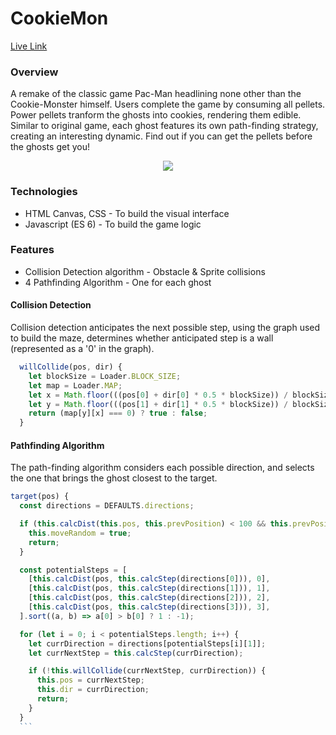 # CookieMon

[Live Link](https://melvinmallari.github.io/CookieMon/)

### Overview
A remake of the classic game Pac-Man headlining none other than the Cookie-Monster himself. Users complete the game by consuming all pellets. Power pellets tranform the ghosts into cookies, rendering them edible. Similar to original game, each ghost features its own path-finding strategy, creating an interesting dynamic. Find out if you can get the pellets before the ghosts get you!

  <div style="text-align:center"> 
    <img src="./assets/CookieMon-Gameplay.gif" align="center">
  </div> 

### Technologies
 * HTML Canvas, CSS - To build the visual interface
 * Javascript (ES 6) - To build the game logic

### Features
 * Collision Detection algorithm - Obstacle & Sprite collisions
 * 4 Pathfinding Algorithm - One for each ghost


#### Collision Detection
Collision detection anticipates the next possible step, using the graph used to build the maze, determines whether anticipated step is a wall (represented as a '0' in the graph).

```js
  willCollide(pos, dir) {
    let blockSize = Loader.BLOCK_SIZE;
    let map = Loader.MAP;
    let x = Math.floor(((pos[0] + dir[0] * 0.5 * blockSize)) / blockSize);
    let y = Math.floor(((pos[1] + dir[1] * 0.5 * blockSize)) / blockSize);
    return (map[y][x] === 0) ? true : false;
  }
```

#### Pathfinding Algorithm
  The path-finding algorithm considers each possible direction, and selects the one that brings the ghost closest to the target. 

  ```js
  target(pos) {
    const directions = DEFAULTS.directions;

    if (this.calcDist(this.pos, this.prevPosition) < 100 && this.prevPositionCounter > 5) {
      this.moveRandom = true;
      return;
    }

    const potentialSteps = [
      [this.calcDist(pos, this.calcStep(directions[0])), 0],
      [this.calcDist(pos, this.calcStep(directions[1])), 1],
      [this.calcDist(pos, this.calcStep(directions[2])), 2],
      [this.calcDist(pos, this.calcStep(directions[3])), 3],
    ].sort((a, b) => a[0] > b[0] ? 1 : -1);

    for (let i = 0; i < potentialSteps.length; i++) {
      let currDirection = directions[potentialSteps[i][1]];
      let currNextStep = this.calcStep(currDirection);

      if (!this.willCollide(currNextStep, currDirection)) {
        this.pos = currNextStep;
        this.dir = currDirection;
        return;
      }
    }
    ```

